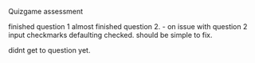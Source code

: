Quizgame assessment

finished question 1
almost finished question 2.
    - on issue with question 2 input checkmarks defaulting checked.  should be simple to fix.

didnt get to question yet.